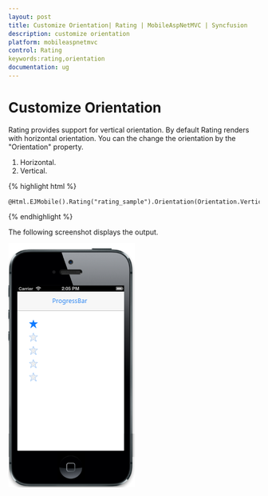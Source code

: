 ```yaml
---
layout: post
title: Customize Orientation| Rating | MobileAspNetMVC | Syncfusion
description: customize orientation        
platform: mobileaspnetmvc
control: Rating
keywords:rating,orientation
documentation: ug
---
```


# Customize Orientation        

Rating provides support for vertical orientation. By default Rating renders with horizontal orientation. You can the change the orientation by the "Orientation" property.

1. Horizontal.
2. Vertical. 

{% highlight html %}

    @Html.EJMobile().Rating("rating_sample").Orientation(Orientation.Vertical)

{% endhighlight %}

The following screenshot displays the output.                        

![](Customize-Orientation_images/Customize-Orientation_img1.png)



